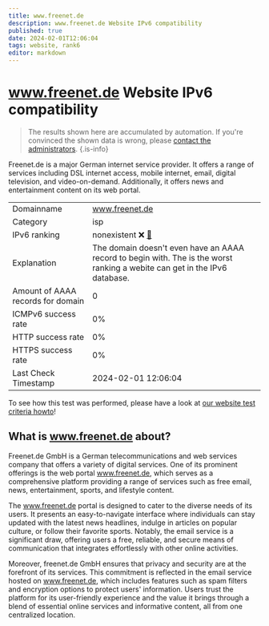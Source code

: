 ```yaml
---
title: www.freenet.de
description: www.freenet.de Website IPv6 compatibility
published: true
date: 2024-02-01T12:06:04
tags: website, rank6
editor: markdown
---
```


# www.freenet.de Website IPv6 compatibility

> The results shown here are accumulated by automation. If you're convinced the shown data is wrong, please [contact the administrators](/howto/chat). 
{.is-info}

Freenet.de is a major German internet service provider. It offers a range of services including DSL internet access, mobile internet, email, digital television, and video-on-demand. Additionally, it offers news and entertainment content on its web portal.


|   |   |
| - | - |
| Domainname | www.freenet.de
| Category | isp |
| IPv6 ranking | nonexistent :x: [🔗](/howto/ranking) |
| Explanation | The domain doesn't even have an AAAA record to begin with. The is the worst ranking a webite can get in the IPv6 database. |
| Amount of AAAA records for domain | 0 |
| ICMPv6 success rate | 0%|
| HTTP success rate | 0% |
| HTTPS success rate | 0% |
| Last Check Timestamp | 2024-02-01 12:06:04 |

To see how this test was performed, please have a look at [our website test criteria howto](/howto/testcriteria/website)!


## What is www.freenet.de about?
Freenet.de GmbH is a German telecommunications and web services company that offers a variety of digital services. One of its prominent offerings is the web portal www.freenet.de, which serves as a comprehensive platform providing a range of services such as free email, news, entertainment, sports, and lifestyle content.

The www.freenet.de portal is designed to cater to the diverse needs of its users. It presents an easy-to-navigate interface where individuals can stay updated with the latest news headlines, indulge in articles on popular culture, or follow their favorite sports. Notably, the email service is a significant draw, offering users a free, reliable, and secure means of communication that integrates effortlessly with other online activities.

Moreover, freenet.de GmbH ensures that privacy and security are at the forefront of its services. This commitment is reflected in the email service hosted on www.freenet.de, which includes features such as spam filters and encryption options to protect users' information. Users trust the platform for its user-friendly experience and the value it brings through a blend of essential online services and informative content, all from one centralized location.


